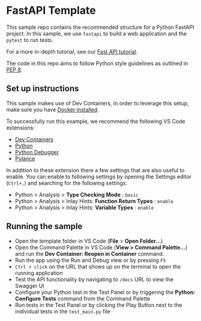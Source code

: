 # FastAPI Template

This sample repo contains the recommended structure for a Python FastAPI project. In this sample, we use `fastapi` to build a web application and the `pytest` to run tests.

For a more in-depth tutorial, see our [Fast API tutorial](https://code.visualstudio.com/docs/python/tutorial-fastapi).

The code in this repo aims to follow Python style guidelines as outlined in [PEP 8](https://peps.python.org/pep-0008/).

## Set up instructions

This sample makes use of Dev Containers, in order to leverage this setup, make sure you have [Docker installed](https://www.docker.com/products/docker-desktop).

To successfully run this example, we recommend the following VS Code extensions:

- [Dev Containers](https://marketplace.visualstudio.com/items?itemName=ms-vscode-remote.remote-containers)
- [Python](https://marketplace.visualstudio.com/items?itemName=ms-python.python)
- [Python Debugger](https://marketplace.visualstudio.com/items?itemName=ms-python.debugpy)
- [Pylance](https://marketplace.visualstudio.com/items?itemName=ms-python.vscode-pylance)

In addition to these extension there a few settings that are also useful to enable. You can enable to following settings by opening the Settings editor (`Ctrl+,`) and searching for the following settings:

- Python > Analysis > **Type Checking Mode** : `basic`
- Python > Analysis > Inlay Hints: **Function Return Types** : `enable`
- Python > Analysis > Inlay Hints: **Variable Types** : `enable`

## Running the sample

- Open the template folder in VS Code (**File** > **Open Folder...**)
- Open the Command Palette in VS Code (**View > Command Palette...**) and run the **Dev Container: Reopen in Container** command.
- Run the app using the Run and Debug view or by pressing `F5`
- `Ctrl + click` on the URL that shows up on the terminal to open the running application
- Test the API functionality by navigating to `/docs` URL to view the Swagger UI
- Configure your Python test in the Test Panel or by triggering the **Python: Configure Tests** command from the Command Palette
- Run tests in the Test Panel or by clicking the Play Button next to the individual tests in the `test_main.py` file

